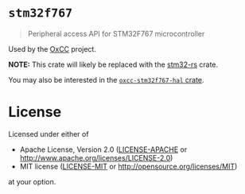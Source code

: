 # `stm32f767`

> Peripheral access API for STM32F767 microcontroller

Used by the [OxCC](https://github.com/jonlamb-gh/oxcc) project.

**NOTE:** This crate will likely be replaced
with the [stm32-rs](https://github.com/adamgreig/stm32-rs) crate.

You may also be interested in the [`oxcc-stm32f767-hal` crate](https://github.com/jonlamb-gh/oxcc-stm32f767-hal).

# License

Licensed under either of

* Apache License, Version 2.0 ([LICENSE-APACHE](LICENSE-APACHE) or
  http://www.apache.org/licenses/LICENSE-2.0)
* MIT license ([LICENSE-MIT](LICENSE-MIT) or http://opensource.org/licenses/MIT)

at your option.
